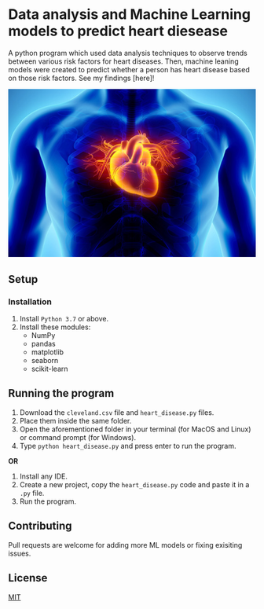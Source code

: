 # Data analysis and Machine Learning models to predict heart diesease

A python program which used data analysis techniques to observe trends between various risk factors for heart diseases. Then, machine leaning models were created to predict whether a person has heart disease based on those risk factors. See my findings [here]!


<img src="heart_illustration.jpg" width="750">

## Setup

### Installation

1. Install ```Python 3.7``` or above.
2. Install these modules:
    - NumPy
    - pandas
    - matplotlib
    - seaborn
    - scikit-learn


## Running the program

1. Download the ```cleveland.csv``` file and ```heart_disease.py``` files.
2. Place them inside the same folder.
3. Open the aforementioned folder in your terminal (for MacOS and Linux) or command prompt (for Windows).
4. Type ```python heart_disease.py``` and press enter to run the program.

**OR**

1. Install any IDE.
2. Create a new project, copy the ```heart_disease.py``` code and paste it in a ```.py``` file.
3. Run the program.

## Contributing

Pull requests are welcome for adding more ML models or fixing exisiting issues. 

## License

[MIT](https://github.com/janus-tg/ML_heart_disease/blob/master/LICENSE)

